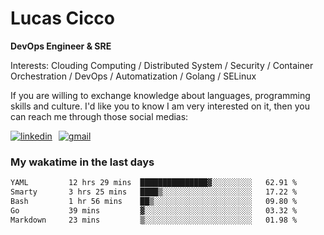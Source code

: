 # Lucas Cicco

**DevOps Engineer & SRE**

Interests: Clouding Computing / Distributed System / Security / Container Orchestration / DevOps / Automatization / Golang / SELinux

If you are willing to exchange knowledge about languages, programming skills and culture. I'd like you to know I am very interested on it, then you can reach me through those social medias:

<div style="display: flex; align-items: center; gap: 10px;">
  <a href="https://www.linkedin.com/in/lucas-vitor-de-cicco" target="_blank">
    <img
      src="https://img.shields.io/badge/-LinkedIn-%230077B5?style=for-the-badge&logo=linkedin&logoColor=white"
      alt="linkedin"
      target="_blank" 
    />
  </a>
  <a href="mailto:lucasvitorx1@gmail.com">
      <img
        src="https://img.shields.io/badge/-Gmail-%23333?style=for-the-badge&logo=gmail&logoColor=white"
        alt="gmail"
        target="_blank"
      />
  </a>
</div>

### My wakatime in the last days

<!--START_SECTION:waka-->

```txt
YAML         12 hrs 29 mins  ███████████████▓░░░░░░░░░   62.91 %
Smarty       3 hrs 25 mins   ████▒░░░░░░░░░░░░░░░░░░░░   17.22 %
Bash         1 hr 56 mins    ██▒░░░░░░░░░░░░░░░░░░░░░░   09.80 %
Go           39 mins         ▓░░░░░░░░░░░░░░░░░░░░░░░░   03.32 %
Markdown     23 mins         ▒░░░░░░░░░░░░░░░░░░░░░░░░   01.98 %
```

<!--END_SECTION:waka-->
